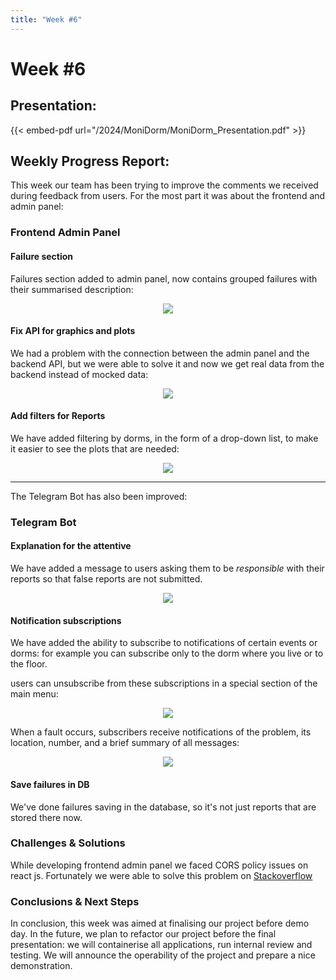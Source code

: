 ```yaml
---
title: "Week #6"
---
```


# **Week #6**

## **Presentation**:

{{< embed-pdf url="/2024/MoniDorm/MoniDorm_Presentation.pdf" >}}

## **Weekly Progress Report**:

This week our team has been trying to improve the comments we received during feedback from users.
For the most part it was about the frontend and admin panel:

### **Frontend Admin Panel**

#### **Failure section**

Failures section added to admin panel, now contains grouped failures with their summarised description:

<div style="display: flex; justify-content: center; align-items: center;">
    <img style="max-width: 100%; height: auto;" src="/2024/MoniDorm/failures.jpg">
</div>

#### **Fix API for graphics and plots**

We had a problem with the connection between the admin panel and the backend API, but we were able to solve it and now we get real data from the backend instead of mocked data:

<div style="display: flex; justify-content: center; align-items: center;">
    <img style="max-width: 100%; height: auto;" src="/2024/MoniDorm/fixapi.jpg">
</div>

#### **Add filters for Reports**

We have added filtering by dorms, in the form of a drop-down list, to make it easier to see the plots that are needed:

<div style="display: flex; justify-content: center; align-items: center;">
    <img style="max-width: 100%; height: auto;" src="/2024/MoniDorm/filter.jpg">
</div>

---

The Telegram Bot has also been improved:

### **Telegram Bot**

#### **Explanation for the attentive**

We have added a message to users asking them to be *responsible* with their reports so that false reports are not submitted.

<div style="display: flex; justify-content: center; align-items: center;">
    <img style="max-width: 100%; height: auto;" src="/2024/MoniDorm/reports.jpg">
</div>

#### **Notification subscriptions**

We have added the ability to subscribe to notifications of certain events or dorms: for example you can subscribe only to the dorm where you live or to the floor.

users can unsubscribe from these subscriptions in a special section of the main menu:

<div style="display: flex; justify-content: center; align-items: center;">
    <img style="max-width: 100%; height: auto;" src="/2024/MoniDorm/subscribe.jpg">
</div>

When a fault occurs, subscribers receive notifications of the problem, its location, number, and a brief summary of all messages:

<div style="display: flex; justify-content: center; align-items: center;">
    <img style="max-width: 100%; height: auto;" src="/2024/MoniDorm/notification.jpg">
</div>

#### **Save failures in DB**

We've done failures saving in the database, so it's not just reports that are stored there now.

### **Challenges & Solutions**

While developing frontend admin panel we faced CORS policy issues on react js. Fortunately we were able to solve this problem on [Stackoverflow](https://stackoverflow.com/questions/46337471/how-to-allow-cors-in-react-js)

### **Conclusions & Next Steps**

In conclusion, this week was aimed at finalising our project before demo day. In the future, we plan to refactor our project before the final presentation: we will containerise all applications, run internal review and testing. We will announce the operability of the project and prepare a nice demonstration.
